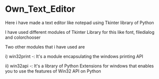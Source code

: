 # Own_Text_Editor

Here i have made a text editor like notepad using Tkinter library of Python

I have used different modules of Tkinter Library for this like font, filedialog and colorchooser

Two other modules that i have used are 

i)  win32print -: It's a module encapsulating the windows printing API

ii) win32api -: It's a library of Python Extensions for windows that enables you to use the features of Win32 API on Python
